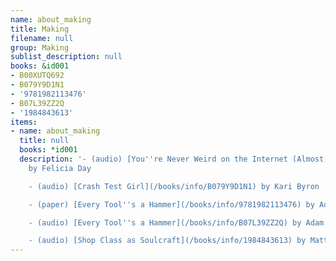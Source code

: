 ```yaml
---
name: about_making
title: Making
filename: null
group: Making
sublist_description: null
books: &id001
- B00XUTQ692
- B079Y9D1N1
- '9781982113476'
- B07L39ZZ2Q
- '1984843613'
items:
- name: about_making
  title: null
  books: *id001
  description: '- (audio) [You''re Never Weird on the Internet (Almost)](/books/info/B00XUTQ692)
    by Felicia Day

    - (audio) [Crash Test Girl](/books/info/B079Y9D1N1) by Kari Byron

    - (paper) [Every Tool''s a Hammer](/books/info/9781982113476) by Adam Savage

    - (audio) [Every Tool''s a Hammer](/books/info/B07L39ZZ2Q) by Adam Savage

    - (audio) [Shop Class as Soulcraft](/books/info/1984843613) by Matthew B. Crawford'
---
```


